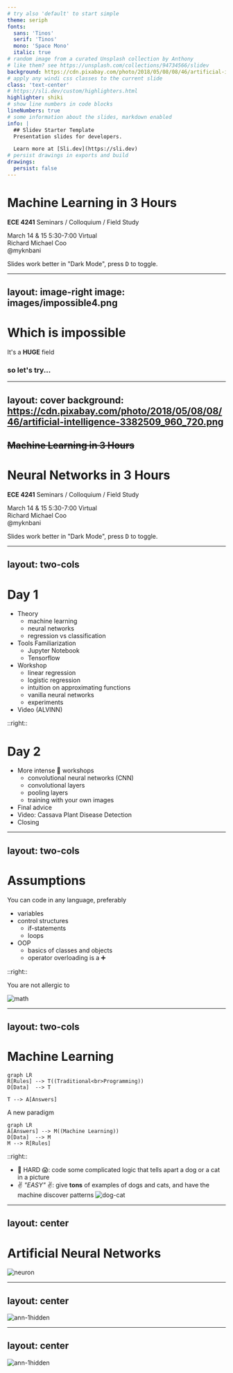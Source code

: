 ```yaml
---
# try also 'default' to start simple
theme: seriph
fonts:
  sans: 'Tinos'
  serif: 'Tinos'
  mono: 'Space Mono'
  italic: true
# random image from a curated Unsplash collection by Anthony
# like them? see https://unsplash.com/collections/94734566/slidev
background: https://cdn.pixabay.com/photo/2018/05/08/08/46/artificial-intelligence-3382509_960_720.png
# apply any windi css classes to the current slide
class: 'text-center'
# https://sli.dev/custom/highlighters.html
highlighter: shiki
# show line numbers in code blocks
lineNumbers: true
# some information about the slides, markdown enabled
info: |
  ## Slidev Starter Template
  Presentation slides for developers.

  Learn more at [Sli.dev](https://sli.dev)
# persist drawings in exports and build
drawings:
  persist: false
---
```


# Machine Learning in 3 Hours

<b>ECE 4241</b> Seminars / Colloquium / Field Study

<div class="pt-12">
  <mdi-calendar /> March 14 & 15
  <mdi-clock /> 5:30-7:00
  <mdi-map-marker /> Virtual
</div>

<div class="abs-br m-6 flex rounded-4xl">
  <div class="bg-blue-800/40 p-2 text-gray-300 mr-0" style="border-radius: 4px 0px 0px 4px">
    Richard Michael Coo
  </div>
  <div class="italic text-indigo-200 bg-blue-300/40 p-2 ml-0" style="border-radius: 0px 16px 16px 0px">
    <logos-twitter /> <logos-github-icon /> <logos-gitlab /> @myknbani
  </div>
</div>

<p class="font-xs italic absolute bottom-2 left-0 opacity-30 transform -rotate-4">
  Slides work better in "Dark Mode", press <kbd class="not-italic">D</kbd> to toggle.
</p>

<!--
The last comment block of each slide will be treated as slide notes. It will be visible and editable in Presenter Mode along with the slide. [Read more in the docs](https://sli.dev/guide/syntax.html#notes)
-->

---
layout: image-right
image: images/impossible4.png
---
# Which is impossible

<p class="pt-24 text-3xl">It's a <b class="text-5xl">HUGE</b> field</p>

<h3 class="mt-24">so let's try...</h3>

---
layout: cover
background: https://cdn.pixabay.com/photo/2018/05/08/08/46/artificial-intelligence-3382509_960_720.png
---

## ~~Machine Learning in 3 Hours~~
# Neural Networks in 3 Hours

<b>ECE 4241</b> Seminars / Colloquium / Field Study

<div class="pt-12">
  <mdi-calendar /> March 14 & 15
  <mdi-clock /> 5:30-7:00
  <mdi-map-marker /> Virtual
</div>

<div class="abs-br m-6 flex rounded-4xl">
  <div class="bg-blue-800/40 p-2 text-gray-300 mr-0" style="border-radius: 4px 0px 0px 4px">
    Richard Michael Coo
  </div>
  <div class="italic text-indigo-200 bg-blue-300/40 p-2 ml-0" style="border-radius: 0px 16px 16px 0px">
    <logos-twitter /> <logos-github-icon /> <logos-gitlab /> @myknbani
  </div>
</div>

<p class="font-xs italic absolute bottom-2 left-0 opacity-30 transform -rotate-4">
  Slides work better in "Dark Mode", press <kbd class="not-italic">D</kbd> to toggle.
</p>
<!--
The last comment block of each slide will be treated as slide notes. It will be visible and editable in Presenter Mode along with the slide. [Read more in the docs](https://sli.dev/guide/syntax.html#notes)
-->

---
layout: two-cols
---

# Day 1
- Theory
  * machine learning
  * neural networks
  * regression vs classification
- Tools Familiarization
  * <logos-jupyter /> Jupyter Notebook
  * <logos-tensorflow /> Tensorflow
- Workshop
  * linear regression
  * logistic regression
  * intuition on approximating functions
  * vanilla neural networks
  * experiments
- Video (ALVINN)

::right::

# Day 2
- More intense 💪 workshops
  * convolutional neural networks (CNN)
  * convolutional layers
  * pooling layers
  * training with your own images
- Final advice
- Video: Cassava Plant Disease Detection
- Closing

---
layout: two-cols
---

# Assumptions

You can code in any language, preferably

<logos-python style="width: 128px; height: 128px" />

- variables
- control structures
   * if-statements
   * loops
- OOP
  * basics of classes and objects
  * operator overloading is a ➕

::right::

<div class="mt-12 text-gray-500">
  You are not allergic to
</div>

![math](/images/math.png)


---
layout: two-cols
---

# Machine Learning

```mermaid {theme: 'dark', scale: 1.2}
graph LR
R[Rules] --> T((Traditional<br>Programming))
D[Data]  --> T

T --> A[Answers]
```

A new paradigm

```mermaid {theme: 'dark', scale: 1.1}
graph LR
A[Answers] --> M((Machine Learning))
D[Data]  --> M
M --> R[Rules]
```

::right::

- 💎 HARD 😱: code some complicated logic that tells apart a dog or a cat in a picture
- ✌ _"EASY"_ ✌: give **tons** of examples of dogs and cats, and have the machine discover patterns
  ![dog-cat](/images/dog-cat.jpg)

---
layout: center
---

# Artificial Neural Networks

<img alt="neuron" src="/images/neuron.png"  />


---
layout: center
---

![ann-1hidden](/images/ann-1hidden.png)


---
layout: center
---

![ann-1hidden](/images/ann-2hidden.png)

